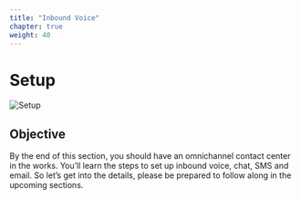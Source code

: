 ```yaml
---
title: "Inbound Voice"
chapter: true
weight: 40
---
```

# Setup
![Setup](/images/Inbound-768x300.jpg)
## Objective

By the end of this section, you should have an omnichannel contact center in the works. You’ll learn the steps to set up inbound voice, chat, SMS and email. So let’s get into the details, please be prepared to follow along in the upcoming sections.